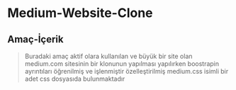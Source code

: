 # Medium-Website-Clone

## Amaç-İçerik
>Buradaki amaç aktif olara kullanılan ve büyük bir site olan medium.com sitesinin bir klonunun yapılması
>yapılırken boostrapin ayrıntıları öğrenilmiş ve işlenmiştir
>özelleştirilmiş medium.css isimli bir adet css dosyasıda bulunmaktadır

